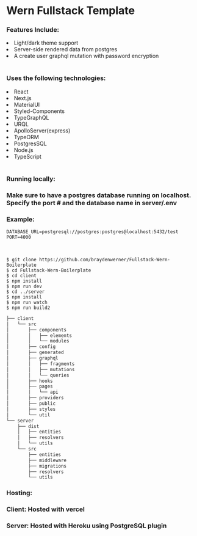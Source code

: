 <h1>Wern Fullstack Template</h1>
<h3>Features Include:</h3>
<li>Light/dark theme support</li>
<li>Server-side rendered data from postgres</li>
<li>A create user graphql mutation with password encryption</li>
<br>

<h3>Uses the following technologies:</h3>
<li>React</li>
<li>Next.js</li>
<li>MaterialUI</li>
<li>Styled-Components</li>
<li>TypeGraphQL</li>
<li>URQL</li>
<li>ApolloServer(express)</li>
<li>TypeORM</li>
<li>PostgresSQL</li>
<li>Node.js</li>
<li>TypeScript</li>
<br>

<h3>Running locally:</h3>
<h3><b>Make sure to have a postgres database running on localhost. Specify the port # and the database name in server/.env</b></h3>
<h3>Example:</h3>

```
DATABASE_URL=postgresql://postgres:postgres@localhost:5432/test
PORT=4000
```

<br>

```
$ git clone https://github.com/braydenwerner/Fullstack-Wern-Boilerplate
$ cd Fullstack-Wern-Boilerplate
$ cd client
$ npm install
$ npm run dev
$ cd ../server
$ npm install
$ npm run watch
$ npm run build2
```

```bash
├── client
│   └── src
│       ├── components
│       │   ├── elements
│       │   └── modules
│       ├── config
│       ├── generated
│       ├── graphql
│       │   ├── fragments
│       │   ├── mutations
│       │   └── queries
│       ├── hooks
│       ├── pages
│       │   └── api
│       ├── providers
│       ├── public
│       ├── styles
│       └── util
└── server
    ├── dist
    │   ├── entities
    │   ├── resolvers
    │   └── utils
    └── src
        ├── entities
        ├── middleware
        ├── migrations
        ├── resolvers
        └── utils
```

<h3>Hosting:</h3>
<h3>Client</b>: Hosted with vercel</h3>
<h3>Server: Hosted with Heroku using PostgreSQL plugin</h3>
